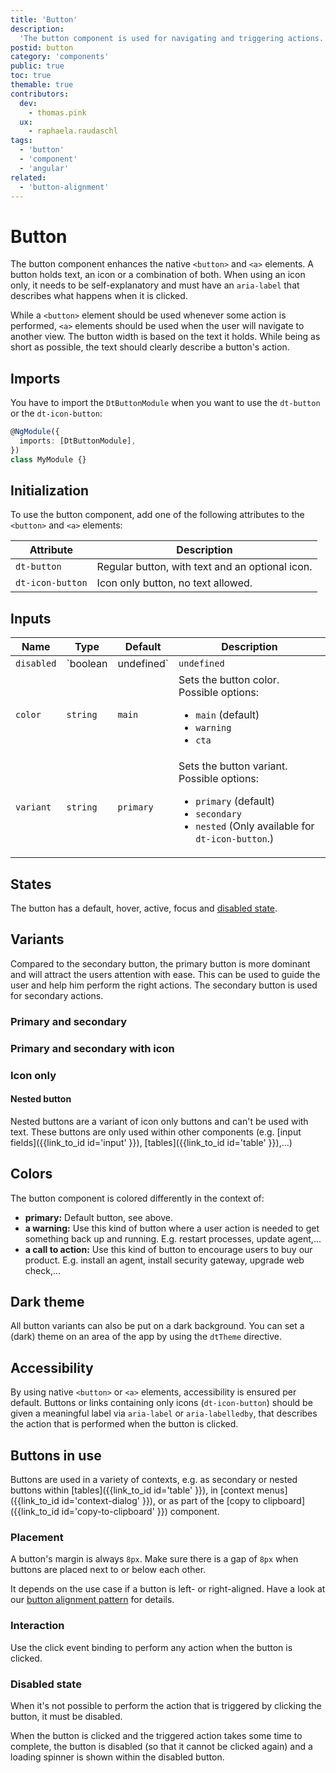 ```yaml
---
title: 'Button'
description:
  'The button component is used for navigating and triggering actions.'
postid: button
category: 'components'
public: true
toc: true
themable: true
contributors:
  dev:
    - thomas.pink
  ux:
    - raphaela.raudaschl
tags:
  - 'button'
  - 'component'
  - 'angular'
related:
  - 'button-alignment'
---
```


# Button

The button component enhances the native `<button>` and `<a>` elements. A button
holds text, an icon or a combination of both. When using an icon only, it needs
to be self-explanatory and must have an `aria-label` that describes what happens
when it is clicked.

<docs-source-example example="ButtonDefaultExample"></docs-source-example>

While a `<button>` element should be used whenever some action is performed,
`<a>` elements should be used when the user will navigate to another view. The
button width is based on the text it holds. While being as short as possible,
the text should clearly describe a button's action.

## Imports

You have to import the `DtButtonModule` when you want to use the `dt-button` or
the `dt-icon-button`:

```typescript
@NgModule({
  imports: [DtButtonModule],
})
class MyModule {}
```

## Initialization

To use the button component, add one of the following attributes to the
`<button>` and `<a>` elements:

| Attribute        | Description                                     |
| ---------------- | ----------------------------------------------- |
| `dt-button`      | Regular button, with text and an optional icon. |
| `dt-icon-button` | Icon only button, no text allowed.              |

## Inputs

| Name       | Type                  | Default     | Description                                                                                                                                                                                              |
| ---------- | --------------------- | ----------- | -------------------------------------------------------------------------------------------------------------------------------------------------------------------------------------------------------- |
| `disabled` | `boolean | undefined` | `undefined` | Whether the button is disabled.                                                                                                                                                                          |
| `color`    | `string`              | `main`      | Sets the button color. Possible options: <ul><li><code>main</code> (default)</li><li><code>warning</code></li><li><code>cta</code></li></ul>                                                             |
| `variant`  | `string`              | `primary`   | Sets the button variant. Possible options: <ul><li><code>primary</code> (default)</li><li><code>secondary</code></li><li><code>nested</code> (Only available for <code>dt-icon-button</code>.)</li></ul> |

## States

The button has a default, hover, active, focus and
[disabled state](/components/button#disabled-state).

## Variants

Compared to the secondary button, the primary button is more dominant and will
attract the users attention with ease. This can be used to guide the user and
help him perform the right actions. The secondary button is used for secondary
actions.

### Primary and secondary

<docs-source-example example="ButtonVariantExample"></docs-source-example>

### Primary and secondary with icon

<docs-source-example example="ButtonIconsExample"></docs-source-example>

### Icon only

<docs-source-example example="ButtonIconOnlyExample"></docs-source-example>

#### Nested button

Nested buttons are a variant of icon only buttons and can't be used with text.
These buttons are only used within other components (e.g. [input
fields]({{link_to_id id='input' }}), [tables]({{link_to_id id='table' }}),...)

## Colors

The button component is colored differently in the context of:

- **primary:** Default button, see above.
- **a warning:** Use this kind of button where a user action is needed to get
  something back up and running. E.g. restart processes, update agent,...
- **a call to action:** Use this kind of button to encourage users to buy our
  product. E.g. install an agent, install security gateway, upgrade web
  check,...

<docs-source-example example="ButtonColorExample"></docs-source-example>

## Dark theme

All button variants can also be put on a dark background. You can set a (dark)
theme on an area of the app by using the `dtTheme` directive.

<docs-source-example example="ButtonDarkExample" themedark="true"></docs-source-example>

## Accessibility

By using native `<button>` or `<a>` elements, accessibility is ensured per
default. Buttons or links containing only icons (`dt-icon-button`) should be
given a meaningful label via `aria-label` or `aria-labelledby`, that describes
the action that is performed when the button is clicked.

## Buttons in use

Buttons are used in a variety of contexts, e.g. as secondary or nested buttons
within [tables]({{link_to_id id='table' }}), in [context
menus]({{link_to_id id='context-dialog' }}), or as part of the [copy to
clipboard]({{link_to_id id='copy-to-clipboard' }}) component.

### Placement

A button's margin is always `8px`. Make sure there is a gap of `8px` when
buttons are placed next to or below each other.

It depends on the use case if a button is left- or right-aligned. Have a look at
our [button alignment pattern](/patterns/button-alignment/) for details.

### Interaction

Use the click event binding to perform any action when the button is clicked.

<docs-source-example example="ButtonInteractionExample"></docs-source-example>

### Disabled state

When it's not possible to perform the action that is triggered by clicking the
button, it must be disabled.

<docs-source-example example="ButtonDisabledExample"></docs-source-example>

When the button is clicked and the triggered action takes some time to complete,
the button is disabled (so that it cannot be clicked again) and a loading
spinner is shown within the disabled button.

<docs-source-example example="ButtonLoadingSpinnerExample"></docs-source-example>
